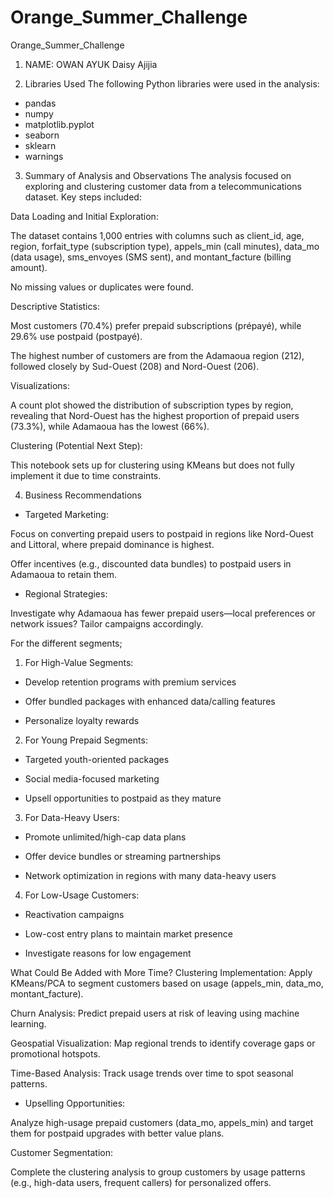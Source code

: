 # Orange_Summer_Challenge
Orange_Summer_Challenge
1. NAME: OWAN AYUK Daisy Ajijia

2. Libraries Used
The following Python libraries were used in the analysis:

- pandas
- numpy
- matplotlib.pyplot
- seaborn
- sklearn
- warnings



3. Summary of Analysis and Observations
The analysis focused on exploring and clustering customer data from a telecommunications dataset. Key steps included:

Data Loading and Initial Exploration:

The dataset contains 1,000 entries with columns such as client_id, age, region, forfait_type (subscription type), appels_min (call minutes), data_mo (data usage), sms_envoyes (SMS sent), and montant_facture (billing amount).

No missing values or duplicates were found.

Descriptive Statistics:

Most customers (70.4%) prefer prepaid subscriptions (prépayé), while 29.6% use postpaid (postpayé).

The highest number of customers are from the Adamaoua region (212), followed closely by Sud-Ouest (208) and Nord-Ouest (206).

Visualizations:

A count plot showed the distribution of subscription types by region, revealing that Nord-Ouest has the highest proportion of prepaid users (73.3%), while Adamaoua has the lowest (66%).

Clustering (Potential Next Step):

This notebook sets up for clustering using KMeans but does not fully implement it due to time constraints.

4. Business Recommendations
- Targeted Marketing:

Focus on converting prepaid users to postpaid in regions like Nord-Ouest and Littoral, where prepaid dominance is highest.

Offer incentives (e.g., discounted data bundles) to postpaid users in Adamaoua to retain them.

- Regional Strategies:

Investigate why Adamaoua has fewer prepaid users—local preferences or network issues? Tailor campaigns accordingly.

For the different segments;
1. For High-Value Segments:
- Develop retention programs with premium services

- Offer bundled packages with enhanced data/calling features

- Personalize loyalty rewards

2. For Young Prepaid Segments:

- Targeted youth-oriented packages

- Social media-focused marketing

- Upsell opportunities to postpaid as they mature

3. For Data-Heavy Users:

- Promote unlimited/high-cap data plans

- Offer device bundles or streaming partnerships

- Network optimization in regions with many data-heavy users

4. For Low-Usage Customers:

- Reactivation campaigns

- Low-cost entry plans to maintain market presence

- Investigate reasons for low engagement


What Could Be Added with More Time?
Clustering Implementation: Apply KMeans/PCA to segment customers based on usage (appels_min, data_mo, montant_facture).

Churn Analysis: Predict prepaid users at risk of leaving using machine learning.

Geospatial Visualization: Map regional trends to identify coverage gaps or promotional hotspots.

Time-Based Analysis: Track usage trends over time to spot seasonal patterns.
- Upselling Opportunities:

Analyze high-usage prepaid customers (data_mo, appels_min) and target them for postpaid upgrades with better value plans.

Customer Segmentation:

Complete the clustering analysis to group customers by usage patterns (e.g., high-data users, frequent callers) for personalized offers.
